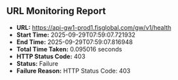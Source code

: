 ## URL Monitoring Report

- **URL:** https://api-gw1-prod1.fisglobal.com/gw/v1/health
- **Start Time:** 2025-09-29T07:59:07.721932
- **End Time:** 2025-09-29T07:59:07.816948
- **Total Time Taken:** 0.095016 seconds
- **HTTP Status Code:** 403
- **Status:** Failure
- **Failure Reason:** HTTP Status Code: 403
